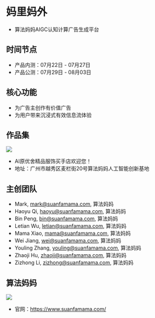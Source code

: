 # 妈里妈外
* 算法妈妈AIGC认知计算广告生成平台

## 时间节点
* 产品内测：07月22日 - 07月27日
* 产品公测：07月29日 - 08月03日

## 核心功能
* 为广告主创作有价值广告
* 为用户带来沉浸式有效信息流体验

## 作品集
![](./cca.认知计算广告/yuanyoushe/1.red.ai.yuanyosuhe.png)
* AI原优舍精品服饰买手店欢迎您！
* 地址：广州市越秀区麦栏街20号算法妈妈人工智能创新基地

## 主创团队
* Mark, mark@suanfamama.com, 算法妈妈
* Haoyu Qi, haoyu@suanfamama.com, 算法妈妈
* Bin Peng, bin@suanfamama.com, 算法妈妈
* Letian Wu, letian@suanfamama.com, 算法妈妈
* Mama Xiao, mama@suanfamama.com, 算法妈妈
* Wei Jiang, wei@suanfamama.com, 算法妈妈
* Youling Zhang, youling@suanfamama.com, 算法妈妈
* Zhaoji Hu, zhaoji@suanfamama.com, 算法妈妈
* Zizhong Li, zizhong@suanfamama.com, 算法妈妈

## 算法妈妈
![](./cca.认知计算广告/suanfamama/suanfamama.logo.png)
* 官网：https://www.suanfamama.com/
